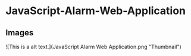 # JavaScript-Alarm-Web-Application

## Images
![This is a alt text.](JavaScript Alarm Web Application.png "Thumbnail")
